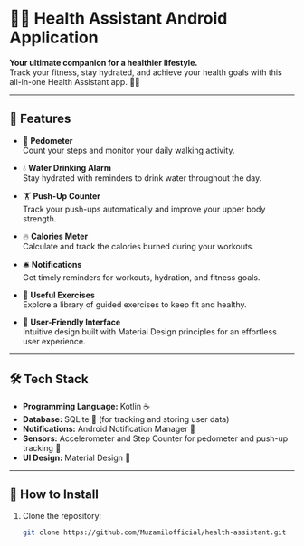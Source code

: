 # 🏋️‍♂️ Health Assistant Android Application

**Your ultimate companion for a healthier lifestyle.**  
Track your fitness, stay hydrated, and achieve your health goals with this all-in-one Health Assistant app. 💪💧

---

## 🌟 Features

- 👣 **Pedometer**  
  Count your steps and monitor your daily walking activity.

- 💧 **Water Drinking Alarm**  
  Stay hydrated with reminders to drink water throughout the day.

- 🏋️ **Push-Up Counter**  
  Track your push-ups automatically and improve your upper body strength.

- 🔥 **Calories Meter**  
  Calculate and track the calories burned during your workouts.

- 🛎️ **Notifications**  
  Get timely reminders for workouts, hydration, and fitness goals.

- 🏃 **Useful Exercises**  
  Explore a library of guided exercises to keep fit and healthy.

- 🎨 **User-Friendly Interface**  
  Intuitive design built with Material Design principles for an effortless user experience.

---

## 🛠️ Tech Stack

- **Programming Language:** Kotlin ☕  
- **Database:** SQLite 📂 (for tracking and storing user data)  
- **Notifications:** Android Notification Manager 🔔  
- **Sensors:** Accelerometer and Step Counter for pedometer and push-up tracking 📱  
- **UI Design:** Material Design 🎨  

---

## 🚀 How to Install

1. Clone the repository:  
   ```bash
   git clone https://github.com/Muzamilofficial/health-assistant.git
